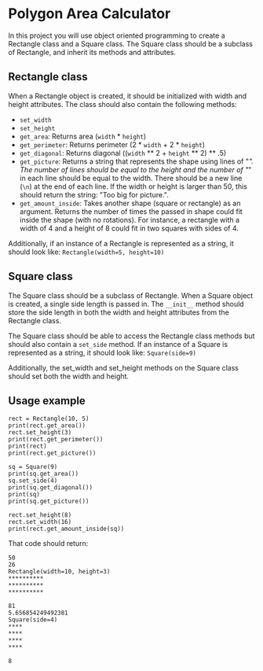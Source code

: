 # Polygon Area Calculator

In this project you will use object oriented programming to create a Rectangle class and a Square class. The Square class should be a subclass of Rectangle, and inherit its methods and attributes.

## Rectangle class

When a Rectangle object is created, it should be initialized with width and height attributes. The class should also contain the following methods:

- `set_width`<br>
- `set_height`<br>
- `get_area`: Returns area (`width` * `height`)<br>
- `get_perimeter`: Returns perimeter (2 * `width` + 2 * `height`)<br>
- `get_diagonal`: Returns diagonal ((`width` ** 2 + `height` ** 2) ** .5)<br>
- `get_picture`: Returns a string that represents the shape using lines of "*". The number of lines should be equal to the height and the number of "*" in each line should be equal to the width. There should be a new line (`\n`) at the end of each line. If the width or height is larger than 50, this should return the string: "Too big for picture.".
- `get_amount_inside`: Takes another shape (square or rectangle) as an argument. Returns the number of times the passed in shape could fit inside the shape (with no rotations). For instance, a rectangle with a width of 4 and a height of 8 could fit in two squares with sides of 4.

Additionally, if an instance of a Rectangle is represented as a string, it should look like: `Rectangle(width=5, height=10)`

## Square class

The Square class should be a subclass of Rectangle. When a Square object is created, a single side length is passed in. The `__init__` method should store the side length in both the width and height attributes from the Rectangle class.

The Square class should be able to access the Rectangle class methods but should also contain a `set_side` method. If an instance of a Square is represented as a string, it should look like: `Square(side=9)`

Additionally, the set_width and set_height methods on the Square class should set both the width and height.


## Usage example

`rect = Rectangle(10, 5)`<br>
`print(rect.get_area())`<br>
`rect.set_height(3)`<br>
`print(rect.get_perimeter())`<br>
`print(rect)`<br>
`print(rect.get_picture())`<br>

`sq = Square(9)`<br>
`print(sq.get_area())`<br>
`sq.set_side(4)`<br>
`print(sq.get_diagonal())`<br>
`print(sq)`<br>
`print(sq.get_picture())`<br>

`rect.set_height(8)`<br>
`rect.set_width(16)`<br>
`print(rect.get_amount_inside(sq))`<br>

That code should return:

`50`<br>
`26`<br>
`Rectangle(width=10, height=3)`<br>
`**********`<br>
`**********`<br>
`**********`<br>

`81`<br>
`5.656854249492381`<br>
`Square(side=4)`<br>
`****`<br>
`****`<br>
`****`<br>
`****`<br>

`8`<br>
